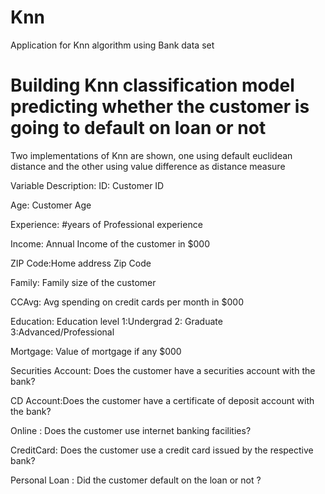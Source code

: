 # Knn
Application for Knn algorithm using Bank data set
# Building Knn classification model predicting whether the customer is going to default on loan or not
Two implementations of Knn are shown, one using default euclidean distance and the other using value difference as distance measure

Variable Description:
ID: Customer ID

Age: Customer Age

Experience: #years of Professional experience

Income: Annual Income of the customer in $000

ZIP Code:Home address Zip Code

Family: Family size of the customer 

CCAvg: Avg spending on credit cards per month in $000

Education: Education level 1:Undergrad 2: Graduate 3:Advanced/Professional 

Mortgage: Value of mortgage if any $000

Securities Account: Does the customer have a securities account with the bank?

CD Account:Does the customer have a certificate of deposit account with the bank?


Online : Does the customer use internet banking facilities?

CreditCard: Does the customer use a credit card issued by the respective bank?

Personal Loan : Did the customer default on the loan or not ?

 

